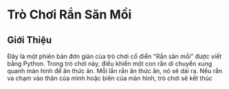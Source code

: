 # Trò Chơi Rắn Săn Mồi

## Giới Thiệu

Đây là một phiên bản đơn giản của trò chơi cổ điển "Rắn săn mồi" được viết bằng Python. Trong trò chơi này, điều khiển một con rắn di chuyển xung quanh màn hình để ăn thức ăn. Mỗi lần rắn ăn thức ăn, nó sẽ dài ra. Nếu rắn va chạm vào thân của mình hoặc biên của màn hình, trò chơi sẽ kết thúc